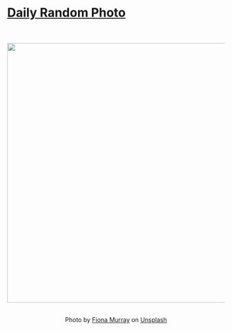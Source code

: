 # [Daily Random Photo](https://www.dailyrandomphoto.com/)

<div align="center">
  <br>
  <br>
  <a href="https://www.dailyrandomphoto.com/p/2021/2021-10-20/"><img src="https://images.unsplash.com/photo-1610247673420-52d9683002eb?crop=entropy&cs=tinysrgb&fit=max&fm=jpg&ixid=Mnw3NzUwOHwwfDF8cmFuZG9tfHx8fHx8fHx8MTYzNDY4OTEwNg&ixlib=rb-1.2.1&q=80&w=1080" width="600px"></a>
  <br>
  <br>
  <p class="has-text-grey">Photo by <a href="https://unsplash.com/@fsmurrayphotography?utm_source=Daily%20Random%20Photo&amp;utm_medium=referral" target="_blank" rel="noopener noreferrer">Fiona Murray</a> on <a href="https://unsplash.com/photos/P_nLwIvhhig?utm_source=Daily%20Random%20Photo&amp;utm_medium=referral" target="_blank" rel="noopener noreferrer">Unsplash</a></p>
</div>
